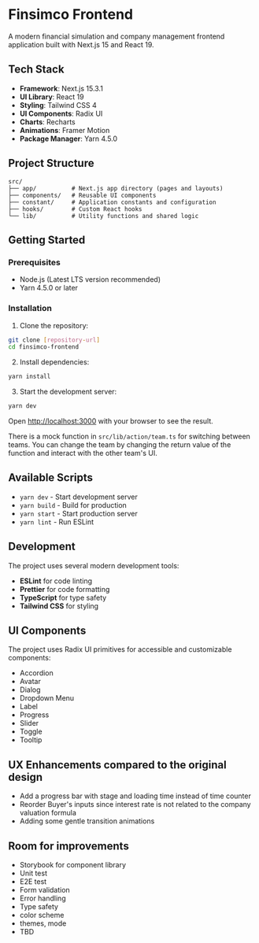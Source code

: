 # Finsimco Frontend

A modern financial simulation and company management frontend application built with Next.js 15 and React 19.

## Tech Stack

- **Framework**: Next.js 15.3.1
- **UI Library**: React 19
- **Styling**: Tailwind CSS 4
- **UI Components**: Radix UI
- **Charts**: Recharts
- **Animations**: Framer Motion
- **Package Manager**: Yarn 4.5.0

## Project Structure

```
src/
├── app/          # Next.js app directory (pages and layouts)
├── components/   # Reusable UI components
├── constant/     # Application constants and configuration
├── hooks/        # Custom React hooks
└── lib/          # Utility functions and shared logic
```

## Getting Started

### Prerequisites

- Node.js (Latest LTS version recommended)
- Yarn 4.5.0 or later

### Installation

1. Clone the repository:

```bash
git clone [repository-url]
cd finsimco-frontend
```

2. Install dependencies:

```bash
yarn install
```

3. Start the development server:

```bash
yarn dev
```

Open [http://localhost:3000](http://localhost:3000) with your browser to see the result.

There is a mock function in `src/lib/action/team.ts` for switching between teams. You can change the team by changing the return value of the function and interact with the other team's UI.

## Available Scripts

- `yarn dev` - Start development server
- `yarn build` - Build for production
- `yarn start` - Start production server
- `yarn lint` - Run ESLint

## Development

The project uses several modern development tools:

- **ESLint** for code linting
- **Prettier** for code formatting
- **TypeScript** for type safety
- **Tailwind CSS** for styling

## UI Components

The project uses Radix UI primitives for accessible and customizable components:

- Accordion
- Avatar
- Dialog
- Dropdown Menu
- Label
- Progress
- Slider
- Toggle
- Tooltip

## UX Enhancements compared to the original design

- Add a progress bar with stage and loading time instead of time counter
- Reorder Buyer's inputs since interest rate is not related to the company valuation formula
- Adding some gentle transition animations

## Room for improvements

- Storybook for component library
- Unit test
- E2E test
- Form validation
- Error handling
- Type safety
- color scheme
- themes, mode
- TBD
